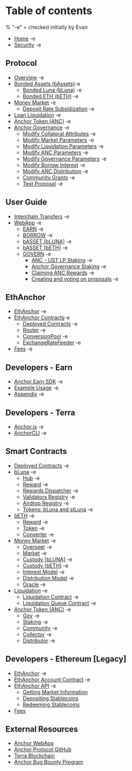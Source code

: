 # Table of contents

% "-e" = checked initially by Evan
* [Home](README.md) -e
* [Security](security.md) -e

## Protocol

* [Overview](protocol/overview.md) -e
* [Bonded Assets (bAssets)](protocol/bonded-assets-bassets/README.md)-e
  * [Bonded Luna (bLuna)](protocol/bonded-assets-bassets/bonded-luna-bluna.md) -e
  * [Bonded ETH (bETH)](protocol/bonded-assets-bassets/bonded-eth-beth.md) -e
* [Money Market](protocol/money-market/README.md) -e
  * [Deposit Rate Subsidization](protocol/money-market/deposit-rate-subsidization.md) -e
* [Loan Liquidation](protocol/loan-liquidation.md) -e
* [Anchor Token (ANC)](protocol/anchor-token-anc.md) -e
* [Anchor Governance](protocol/anchor-governance/README.md) -e
  * [Modify Collateral Attributes](protocol/anchor-governance/modify-collateral-parameters.md) -e
  * [Modify Market Parameters](protocol/anchor-governance/modify-market-parameters.md) -e
  * [Modify Liquidation Parameters](protocol/anchor-governance/modify-liquidation-parameters.md) -e
  * [Modify ANC Parameters](protocol/anchor-governance/modify-anc-parameters.md) -e
  * [Modify Governance Parameters](protocol/anchor-governance/modify-governance-parameters.md) -e
  * [Modify Borrow Interest](protocol/anchor-governance/modify-the-interest-model.md) -e
  * [Modify ANC Distribution](protocol/anchor-governance/modify-the-distribution-model.md) -e
  * [Community Grants](protocol/anchor-governance/spend-community-pool.md) -e
  * [Text Proposal](protocol/anchor-governance/text-proposal.md) -e

## User Guide

* [Interchain Transfers](user-guide/interchain-transfers.md) -e
* [WebApp](user-guide/webapp/README.md) -e
  * [EARN](user-guide/webapp/earn.md) -e
  * [BORROW](user-guide/webapp/borrow.md) -e
  * [bASSET \[bLUNA\]](user-guide/webapp/bond.md) -e
  * [bASSET \[bETH\]](user-guide/webapp/bond-beth.md) -e
  * [GOVERN](user-guide/webapp/govern/README.md) -e
    * [ANC - UST LP Staking](user-guide/webapp/govern/anc-ust-lp.md) -e
    * [Anchor Governance Staking](user-guide/webapp/govern/claim-anc-rewards.md) -e
    * [Claiming ANC Rewards](user-guide/webapp/govern/claiming-anc-rewards.md) -e
    * [Creating and voting on proposals](user-guide/webapp/govern/governance-proposals.md) -e

## EthAnchor

* [EthAnchor](ethanchor/ethanchor.md) -e
* [EthAnchor Contracts](ethanchor/ethanchor-contracts/README.md)-e
  * [Deployed Contracts](ethanchor/ethanchor-contracts/deployed-contracts.md) -e
  * [Router](ethanchor/ethanchor-contracts/router.md) -e
  * [ConversionPool](ethanchor/ethanchor-contracts/conversionpool.md) -e
  * [ExchangeRateFeeder](ethanchor/ethanchor-contracts/exchangeratefeeder.md) -e
* [Fees](ethanchor/fees.md) -e

## Developers - Earn

* [Anchor Earn SDK](developers-earn/anchor-earn-sdk.md) -e
* [Example Usage](developers-earn/example-usage.md) -e
* [Appendix](developers-earn/appendix.md) -e

## Developers - Terra

* [Anchor.js](developers-terra/anchor.js.md) -e
* [AnchorCLI](developers-terra/anchor-cli.md) -e

## Smart Contracts

* [Deployed Contracts](smart-contracts/deployed-contracts.md) -e
* [bLuna](smart-contracts/bluna/README.md) -e
  * [Hub](https://lidofinance.github.io/terra-docs/contracts/hub) -e
  * [Reward](https://docs.terra.lido.fi/contracts/reward) -e
  * [Rewards Dispatcher](https://docs.terra.lido.fi/contracts/rewards\_dispatcher) -e
  * [Validators Registry](https://docs.terra.lido.fi/contracts/validators\_registry) -e
  * [Airdrop Registry](https://docs.terra.lido.fi/contracts/airdrop-registry) -e
  * [Tokens: bLuna and stLuna](https://docs.terra.lido.fi/contracts/stLuna\_and\_bLuna) -e
* [bETH](smart-contracts/beth/README.md) -e
  * [Reward](smart-contracts/beth/reward.md) -e
  * [Token](smart-contracts/beth/token.md) -e
  * [Converter](smart-contracts/beth/converter.md) -e
* [Money Market](smart-contracts/money-market/README.md) -e
  * [Overseer](smart-contracts/money-market/overseer.md) -e
  * [Market](smart-contracts/money-market/market.md) -e
  * [Custody \[bLUNA\]](smart-contracts/money-market/custody-bluna-specific.md) -e
  * [Custody \[bETH\]](smart-contracts/money-market/custody-beth.md) -e
  * [Interest Model](smart-contracts/money-market/interest-model.md) -e
  * [Distribution Model](smart-contracts/money-market/distribution-model.md) -e
  * [Oracle](smart-contracts/money-market/oracle.md) -e
* [Liquidation](smart-contracts/liquidations/README.md) -e
  * [Liquidation Contract](smart-contracts/liquidations/liquidation-contract.md) -e
  * [Liquidation Queue Contract](smart-contracts/liquidations/liquidation-queue-contract.md) -e
* [Anchor Token (ANC)](smart-contracts/anchor-token/README.md) -e
  * [Gov](smart-contracts/anchor-token/gov.md) -e
  * [Staking](smart-contracts/anchor-token/staking.md) -e
  * [Community](smart-contracts/anchor-token/community.md) -e
  * [Collector](smart-contracts/anchor-token/collector.md) -e
  * [Distributor](smart-contracts/anchor-token/distributor.md) -e

## Developers - Ethereum \[Legacy] <a href="#developers-ethereum" id="developers-ethereum"></a>

* [EthAnchor](developers-ethereum/ethanchor.md) -e
* [EthAnchor Account Contract](developers-ethereum/ethanchor-account-contract.md) -e
* [EthAnchor API](developers-ethereum/ethanchor-api/README.md) -e
  * [Getting Market Information](developers-ethereum/ethanchor-api/getting-market-information.md)
  * [Depositing Stablecoins](developers-ethereum/ethanchor-api/depositing-stablecoins.md)
  * [Redeeming Stablecoins](developers-ethereum/ethanchor-api/redeeming-stablecoins.md)
* [Fees](developers-ethereum/fees.md)

## External Resources

* [Anchor WebApp](https://app.anchorprotocol.com)
* [Anchor Protocol GitHub](https://github.com/Anchor-Protocol)
* [Terra Blockchain](https://docs.terra.money)
* [Anchor Bug Bounty Program](https://immunefi.com/bounty/anchor/)
